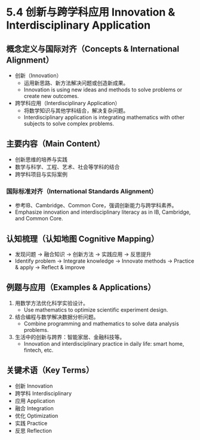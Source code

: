 # 5.4 创新与跨学科应用 Innovation & Interdisciplinary Application

## 概念定义与国际对齐（Concepts & International Alignment）

- 创新（Innovation）
  - 运用新思路、新方法解决问题或创造新成果。
  - Innovation is using new ideas and methods to solve problems or create new outcomes.
- 跨学科应用（Interdisciplinary Application）
  - 将数学知识与其他学科结合，解决复杂问题。
  - Interdisciplinary application is integrating mathematics with other subjects to solve complex problems.

## 主要内容（Main Content）

- 创新思维的培养与实践
- 数学与科学、工程、艺术、社会等学科的结合
- 跨学科项目与实际案例

### 国际标准对齐（International Standards Alignment）

- 参考IB、Cambridge、Common Core，强调创新能力与跨学科素养。
- Emphasize innovation and interdisciplinary literacy as in IB, Cambridge, and Common Core.

## 认知梳理（认知地图 Cognitive Mapping）

- 发现问题 → 融合知识 → 创新方法 → 实践应用 → 反思提升
- Identify problem → Integrate knowledge → Innovate methods → Practice & apply → Reflect & improve

## 例题与应用（Examples & Applications）

1. 用数学方法优化科学实验设计。
   - Use mathematics to optimize scientific experiment design.
2. 结合编程与数学解决数据分析问题。
   - Combine programming and mathematics to solve data analysis problems.
3. 生活中的创新与跨界：智能家居、金融科技等。
   - Innovation and interdisciplinary practice in daily life: smart home, fintech, etc.

## 关键术语（Key Terms）

- 创新 Innovation
- 跨学科 Interdisciplinary
- 应用 Application
- 融合 Integration
- 优化 Optimization
- 实践 Practice
- 反思 Reflection

